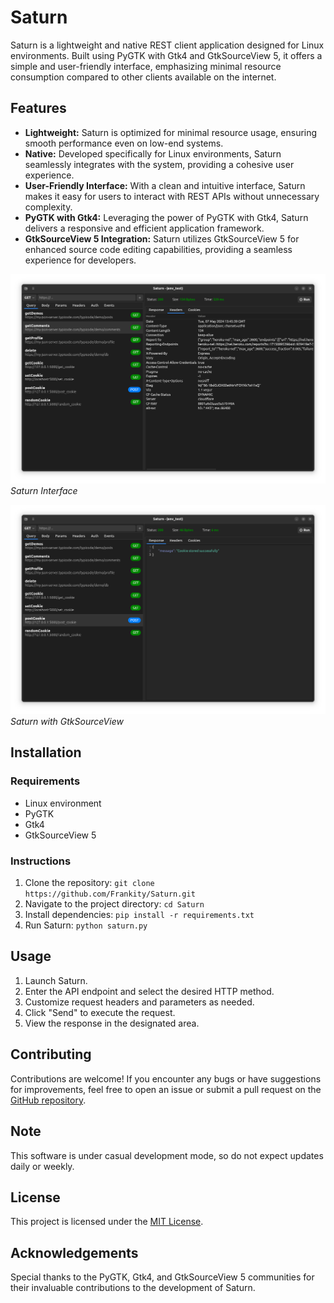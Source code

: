 # Saturn

Saturn is a lightweight and native REST client application designed for Linux environments. Built using PyGTK with Gtk4 and GtkSourceView 5, it offers a simple and user-friendly interface, emphasizing minimal resource consumption compared to other clients available on the internet.

## Features
- **Lightweight:** Saturn is optimized for minimal resource usage, ensuring smooth performance even on low-end systems.
- **Native:** Developed specifically for Linux environments, Saturn seamlessly integrates with the system, providing a cohesive user experience.
- **User-Friendly Interface:** With a clean and intuitive interface, Saturn makes it easy for users to interact with REST APIs without unnecessary complexity.
- **PyGTK with Gtk4:** Leveraging the power of PyGTK with Gtk4, Saturn delivers a responsive and efficient application framework.
- **GtkSourceView 5 Integration:** Saturn utilizes GtkSourceView 5 for enhanced source code editing capabilities, providing a seamless experience for developers.

![Saturn Interface](res/scr_3.png)
*Saturn Interface*

![Saturn GtkSourceView](res/scr_1.png)
*Saturn with GtkSourceView*

## Installation

### Requirements
- Linux environment
- PyGTK
- Gtk4
- GtkSourceView 5

### Instructions
1. Clone the repository: `git clone https://github.com/Frankity/Saturn.git`
2. Navigate to the project directory: `cd Saturn`
3. Install dependencies: `pip install -r requirements.txt`
4. Run Saturn: `python saturn.py`

## Usage
1. Launch Saturn.
2. Enter the API endpoint and select the desired HTTP method.
3. Customize request headers and parameters as needed.
4. Click "Send" to execute the request.
5. View the response in the designated area.

## Contributing
Contributions are welcome! If you encounter any bugs or have suggestions for improvements, feel free to open an issue or submit a pull request on the [GitHub repository](https://github.com/Frankity/Saturn.git).

## Note
This software is under casual development mode, so do not expect updates daily or weekly. 

## License
This project is licensed under the [MIT License](https://opensource.org/license/MIT).

## Acknowledgements
Special thanks to the PyGTK, Gtk4, and GtkSourceView 5 communities for their invaluable contributions to the development of Saturn.

